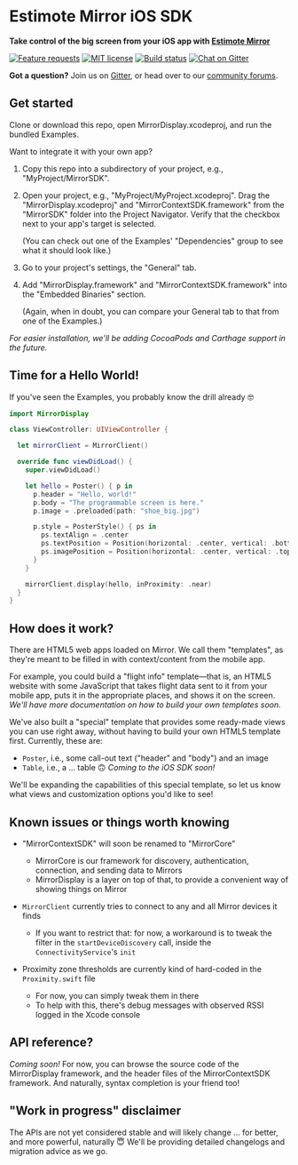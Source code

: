 # Estimote Mirror iOS SDK

**Take control of the big screen from your iOS app with [Estimote Mirror][]**

[Estimote Mirror]: http://blog.estimote.com/post/150398268230/launching-estimote-mirror-the-worlds-first

[![Feature requests](https://img.shields.io/badge/feature%20request-canny.io-blue.svg)](https://estimote.canny.io/mirror-display)
[![MIT license](https://img.shields.io/github/license/mashape/apistatus.svg)](https://opensource.org/licenses/MIT)
[![Build status](https://www.bitrise.io/app/c4fe0dd6bb4bca8f/status.svg?token=dty-BSZ34Wt5rRnmzgK43g&branch=master)]()
[![Chat on Gitter](https://img.shields.io/gitter/room/nwjs/nw.js.svg)](https://gitter.im/EstimoteMirror/Mirror-SDK-iOS)

**Got a question?** Join us on [Gitter][], or head over to our [community forums][].

[Gitter]: https://gitter.im/Estimote-Mirror-Display/Lobby
[community forums]: https://forums.estimote.com

## Get started

Clone or download this repo, open MirrorDisplay.xcodeproj, and run the bundled Examples.

Want to integrate it with your own app?

1. Copy this repo into a subdirectory of your project, e.g., "MyProject/MirrorSDK".

2. Open your project, e.g., "MyProject/MyProject.xcodeproj". Drag the "MirrorDisplay.xcodeproj" and "MirrorContextSDK.framework" from the "MirrorSDK" folder into the Project Navigator. Verify that the checkbox next to your app's target is selected.

   (You can check out one of the Examples' "Dependencies" group to see what it should look like.)

3. Go to your project's settings, the "General" tab.

4. Add "MirrorDisplay.framework" and "MirrorContextSDK.framework" into the "Embedded Binaries" section.

   (Again, when in doubt, you can compare your General tab to that from one of the Examples.)

_For easier installation, we'll be adding CocoaPods and Carthage support in the future._

## Time for a Hello World!

If you've seen the Examples, you probably know the drill already 🤓

```swift
import MirrorDisplay

class ViewController: UIViewController {

  let mirrorClient = MirrorClient()

  override func viewDidLoad() {
    super.viewDidLoad()

    let hello = Poster() { p in
      p.header = "Hello, world!"
      p.body = "The programmable screen is here."
      p.image = .preloaded(path: "shoe_big.jpg")

      p.style = PosterStyle() { ps in
        ps.textAlign = .center
        ps.textPosition = Position(horizontal: .center, vertical: .bottom(offset: 80))
        ps.imagePosition = Position(horizontal: .center, vertical: .top(offset: 80))
      }
    }

    mirrorClient.display(hello, inProximity: .near)
  }
}
```

## How does it work?

There are HTML5 web apps loaded on Mirror. We call them "templates", as they're meant to be filled in with context/content from the mobile app.

For example, you could build a "flight info" template—that is, an HTML5 website with some JavaScript that takes flight data sent to it from your mobile app, puts it in the appropriate places, and shows it on the screen. _We'll have more documentation on how to build your own templates soon._

We've also built a "special" template that provides some ready-made views you can use right away, without having to build your own HTML5 template first. Currently, these are:

- `Poster`, i.e., some call-out text ("header" and "body") and an image
- `Table`, i.e., a … table 🙃 _Coming to the iOS SDK soon!_

We'll be expanding the capabilities of this special template, so let us know what views and customization options you'd like to see!

## Known issues or things worth knowing

- "MirrorContextSDK" will soon be renamed to "MirrorCore"
  - MirrorCore is our framework for discovery, authentication, connection, and sending data to Mirrors
  - MirrorDisplay is a layer on top of that, to provide a convenient way of showing things on Mirror

- `MirrorClient` currently tries to connect to any and all Mirror devices it finds
  - If you want to restrict that: for now, a workaround is to tweak the filter in the `startDeviceDiscovery` call, inside the `ConnectivityService`'s `init`

- Proximity zone thresholds are currently kind of hard-coded in the `Proximity.swift` file
  - For now, you can simply tweak them in there
  - To help with this, there's debug messages with observed RSSI logged in the Xcode console

## API reference?

_Coming soon!_ For now, you can browse the source code of the MirrorDisplay framework, and the header files of the MirrorContextSDK framework. And naturally, syntax completion is your friend too!

## "Work in progress" disclaimer

The APIs are not yet considered stable and will likely change … for better, and more powerful, naturally 😇 We'll be providing detailed changelogs and migration advice as we go.
